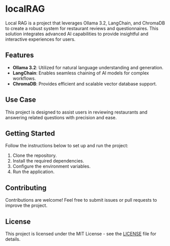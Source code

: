 # localRAG

Local RAG is a project that leverages Ollama 3.2, LangChain, and ChromaDB to create a robust system for restaurant reviews and questionnaires. This solution integrates advanced AI capabilities to provide insightful and interactive experiences for users.

## Features

- **Ollama 3.2**: Utilized for natural language understanding and generation.
- **LangChain**: Enables seamless chaining of AI models for complex workflows.
- **ChromaDB**: Provides efficient and scalable vector database support.

## Use Case

This project is designed to assist users in reviewing restaurants and answering related questions with precision and ease.

## Getting Started

Follow the instructions below to set up and run the project:

1. Clone the repository.
2. Install the required dependencies.
3. Configure the environment variables.
4. Run the application.

## Contributing

Contributions are welcome! Feel free to submit issues or pull requests to improve the project.

## License

This project is licensed under the MIT License - see the [LICENSE](LICENSE) file for details.


